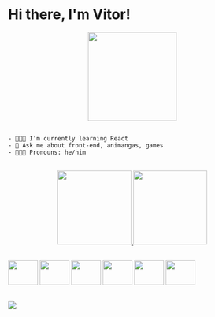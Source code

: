 <h1>Hi there, I'm Vitor!</h1>

<div align="center">
<img height="180px" width="180px" src="https://i.pinimg.com/originals/f5/8e/ac/f58eac9c5ceef513249dd58cbe9abe90.gif">
</div>

##
    - 👨🏻‍🚀 I’m currently learning React
    - 💫 Ask me about front-end, animangas, games
    - 👨🏻‍💻 Pronouns: he/him

##

<div align="center">
  <a href="https://github.com/vtbrgt">
  <img height="150em" src="https://github-readme-stats.vercel.app/api?username=vtbrgt&show_icons=true&theme=moltack&include_all_commits=true&count_private=true"/>
  <img height="150em" src="https://github-readme-stats.vercel.app/api/top-langs/?username=vtbrgt&layout=compact&langs_count=7&theme=moltack"/>
</div>

##

<div align="center" style="display:inline-block">
  <img src="https://cdn.jsdelivr.net/gh/devicons/devicon/icons/html5/html5-plain-wordmark.svg" height="50" width="60"/>
  <img src="https://cdn.jsdelivr.net/gh/devicons/devicon/icons/css3/css3-plain-wordmark.svg" height="50" width="60" />
  <img src="https://cdn.jsdelivr.net/gh/devicons/devicon/icons/javascript/javascript-plain.svg" height="50" width="60" />
  <img src="https://cdn.jsdelivr.net/gh/devicons/devicon/icons/react/react-original.svg" height="50" width="60" />
  <img src="https://cdn.jsdelivr.net/gh/devicons/devicon/icons/bootstrap/bootstrap-plain.svg" height="50" width="60" />
  <img src="https://cdn.jsdelivr.net/gh/devicons/devicon/icons/mysql/mysql-original-wordmark.svg" height="50" width="60" />

</div>

##

<a href="https://www.linkedin.com/in/vitor-borgatte" target="_blank"><img src="https://img.shields.io/badge/-LinkedIn-%230077B5?style=for-the-badge&logo=linkedin&logoColor=white" target="_blank"></a> 
